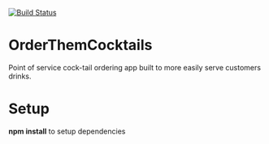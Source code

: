 [![Build Status](https://travis-ci.com/alekhrycaiko/OrderThemCocktails.svg?token=t5zUgczpvdSUKMAWqjpr&branch=master)](https://travis-ci.com/alekhrycaiko/OrderThemCocktails)
# OrderThemCocktails
Point of service cock-tail ordering app built to more easily serve customers drinks.

# Setup
<p> <strong>npm install</strong> to setup dependencies <p>

